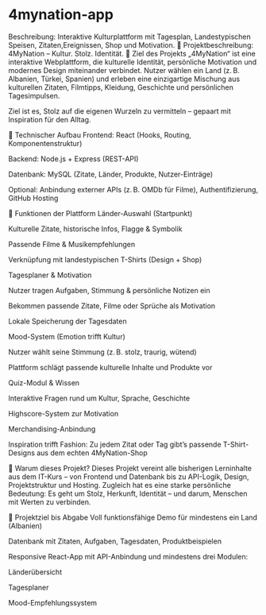 # 4mynation-app
Beschreibung: Interaktive Kulturplattform mit Tagesplan, Landestypischen Speisen, Zitaten,Ereignissen, Shop und Motivation.
📝 Projektbeschreibung: 4MyNation – Kultur. Stolz. Identität.
🎯 Ziel des Projekts
„4MyNation“ ist eine interaktive Webplattform, die kulturelle Identität, persönliche Motivation und modernes Design miteinander verbindet. Nutzer wählen ein Land (z. B. Albanien, Türkei, Spanien) und erleben eine einzigartige Mischung aus kulturellen Zitaten, Filmtipps, Kleidung, Geschichte und persönlichen Tagesimpulsen.

Ziel ist es, Stolz auf die eigenen Wurzeln zu vermitteln – gepaart mit Inspiration für den Alltag.

🔧 Technischer Aufbau
Frontend: React (Hooks, Routing, Komponentenstruktur)

Backend: Node.js + Express (REST-API)

Datenbank: MySQL (Zitate, Länder, Produkte, Nutzer-Einträge)

Optional: Anbindung externer APIs (z. B. OMDb für Filme), Authentifizierung, GitHub Hosting

📱 Funktionen der Plattform
Länder-Auswahl (Startpunkt)

Kulturelle Zitate, historische Infos, Flagge & Symbolik

Passende Filme & Musikempfehlungen

Verknüpfung mit landestypischen T-Shirts (Design + Shop)

Tagesplaner & Motivation

Nutzer tragen Aufgaben, Stimmung & persönliche Notizen ein

Bekommen passende Zitate, Filme oder Sprüche als Motivation

Lokale Speicherung der Tagesdaten

Mood-System (Emotion trifft Kultur)

Nutzer wählt seine Stimmung (z. B. stolz, traurig, wütend)

Plattform schlägt passende kulturelle Inhalte und Produkte vor

Quiz-Modul & Wissen

Interaktive Fragen rund um Kultur, Sprache, Geschichte

Highscore-System zur Motivation

Merchandising-Anbindung

Inspiration trifft Fashion: Zu jedem Zitat oder Tag gibt’s passende T-Shirt-Designs aus dem echten 4MyNation-Shop

🧠 Warum dieses Projekt?
Dieses Projekt vereint alle bisherigen Lerninhalte aus dem IT-Kurs – von Frontend und Datenbank bis zu API-Logik, Design, Projektstruktur und Hosting.
Zugleich hat es eine starke persönliche Bedeutung: Es geht um Stolz, Herkunft, Identität – und darum, Menschen mit Werten zu verbinden.

📌 Projektziel bis Abgabe
Voll funktionsfähige Demo für mindestens ein Land (Albanien)

Datenbank mit Zitaten, Aufgaben, Tagesdaten, Produktbeispielen

Responsive React-App mit API-Anbindung und mindestens drei Modulen:

Länderübersicht

Tagesplaner

Mood-Empfehlungssystem

